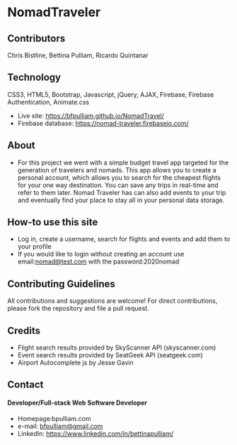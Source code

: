 # NomadTraveler

## Contributors
Chris Bistline, Bettina Pulliam, Ricardo Quintanar

## Technology
CSS3, HTML5, Bootstrap, Javascript, jQuery, AJAX, Firebase, Firebase Authentication, Animate.css
* Live site: https://bfpulliam.github.io/NomadTravel/
* Firebase database: https://nomad-traveler.firebaseio.com/

## About
* For this project we went with a simple budget travel app targeted for the generation of travelers and nomads. This app allows you to create a personal account, which allows you to search for the cheapest flights for your one way destination. You can save any trips in real-time and refer to them later. Nomad Traveler has can also add events to your trip and eventually find your place to stay all in your personal data storage.

## How-to use this site
* Log in, create a username, search for flights and events and add them to your profile
* If you would like to login without creating an account use email:nomad@test.com with the password:2020nomad
## Contributing Guidelines
All contributions and suggestions are welcome!
For direct contributions, please fork the repository and file a pull request.

## Credits
* Flight search results provided by SkyScanner API (skyscanner.com)
* Event search results provided by SeatGeek API (seatgeek.com)
* Airport Autocomplete js by Jesse Gavin

## Contact
#### Developer/Full-stack Web Software Developer
* Homepage:bpulliam.com
* e-mail: bfpulliam@gmail.com
* LinkedIn: https://www.linkedin.com/in/bettinapulliam/

